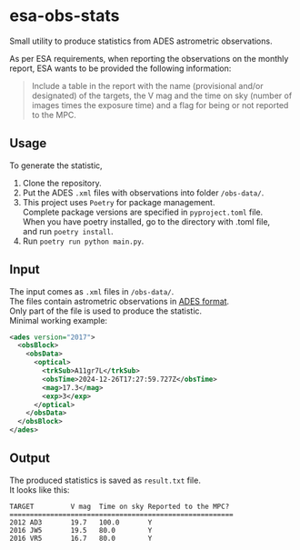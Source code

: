 # esa-obs-stats
Small utility to produce statistics from ADES astrometric observations.

As per ESA requirements, when reporting the observations on the monthly report, ESA wants to be provided the following 
information:

> Include a table in the report with the name (provisional and/or designated) of the targets, the V mag and the time 
> on sky (number of images times the exposure time) and a flag for being or not reported to the MPC.

## Usage

To generate the statistic,
1. Clone the repository.
2. Put the ADES `.xml` files with observations into folder `/obs-data/`.
3. This project uses `Poetry` for package management.  
   Complete package versions are specified in `pyproject.toml` file.  
   When you have poetry installed, go to the directory with .toml file,  
   and run `poetry install`.
4. Run `poetry run python main.py`. 

## Input

The input comes as `.xml` files in `/obs-data/`.  
The files contain astrometric observations in [ADES format](https://minorplanetcenter.net/iau/info/ADES.html).  
Only part of the file is used to produce the statistic.  
Minimal working example:

```xml
<ades version="2017">
  <obsBlock>
	<obsData>
      <optical>
        <trkSub>A11gr7L</trkSub>
        <obsTime>2024-12-26T17:27:59.727Z</obsTime>
        <mag>17.3</mag>
        <exp>3</exp>
      </optical>
    </obsData>
  </obsBlock>
</ades>
```

## Output

The produced statistics is saved as `result.txt` file.  
It looks like this:  

```
TARGET         V mag  Time on sky Reported to the MPC?
=======================================================                  
2012 AD3       19.7   100.0       Y                                     
2016 JW5       19.5   80.0        Y                   
2016 VR5       16.7   80.0        Y 
```
